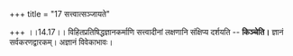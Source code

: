 +++
title = "17 सत्त्वात्सञ्जायते"

+++
।।14.17।। विहितप्रतिषिद्धज्ञानकर्माणि सत्त्वादीनां लक्षणानि संक्षिप्य
दर्शयति -- **किञ्चेति।** ज्ञानं सर्वकरणद्वारकम्। अज्ञानं विवेकाभावः।
